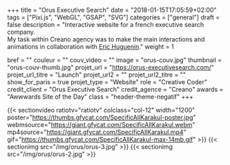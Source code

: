 +++
title = "Orus Executive Search"
date = "2018-01-15T17:05:59+02:00"
tags = ["Pixi.js", "WebGL", "GSAP", "SVG"]
categories = ["general"]
draft = false
description = "Interactive website for a french executive search company. <br> My task within Creano agency was to make the main interactions and animations in collaboration with <a class='link-externe' href='https://twitter.com/ESirop' target='_blank'>Eric Huguenin</a>."
weight = 1

bref = ""
couleur = ""
couv_video = ""
image = "orus-couv.jpg"
thumbnail = "orus-couv-thumb.jpg"
projet_url = "https://orus-executivesearch.com/"
projet_url_titre = "Launch"
projet_url2 = ""
projet_url2_titre = ""
show_for_paris = true
projet_type = "Website"
role = "Creative Coder"
credit_client = "Orus Executive Search"
credit_agence = "Creano"
awards = "Awwwards Site of the Day"
class = "header-theme-negatif"
+++

{{< sectionvideo ratiotv="ratiotv" colclass="col-12" width="1200" poster="https://thumbs.gfycat.com/SpecificAllKarakul-poster.jpg" 
webmsource="https://giant.gfycat.com/SpecificAllKarakul.webm" 
mp4source="https://giant.gfycat.com/SpecificAllKarakul.mp4" 
gif="https://thumbs.gfycat.com/SpecificAllKarakul-max-14mb.gif" >}}
{{< sectionimg src="/img/orus/orus-3.jpg" >}}
{{< sectionimg src="/img/orus/orus-2.jpg" >}}